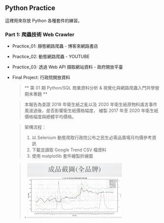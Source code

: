 ## Python Practice
這裡用來存放 Python 各種套件的練習。

### Part 1: 爬蟲技術 Web Crawler
* Practice_01: 靜態網路爬蟲 - 博客來網路書店
* Practice_02: 動態網路爬蟲 - YOUTUBE
* Practice_03: 透過 Web API 擷取網站資料 - 政府開放平臺
* Final Project: 行政院開放資料

  > ** 第 01 期 Python/SQL 商業資料分析 & 視覺化與網路爬蟲入門共學營 期末專題 **
  
  > 本報告為查證 2018 年衛生紙之亂以及 2020 年衛生紙原物料謠言事件風波過後，是否影響衛生紙價格幅度，
  > 繪製 2017 年至 2020 年衛生紙價格幅度與總體平均價格。
  
  > 架構流程：
  > 1. 以 Selenium 動態爬取行政院公布之民生必需品賣場月均價參考資訊
  > 2. 下載並讀取 Google Trend CSV 檔資料
  > 3. 使用 matplotlib 套件繪製折線圖

  > <img src="https://github.com/Kay-Zhang1625/Python_Practice/blob/master/Final_Project/picture/structure.png" style="zoom:30%" />
  > <img src="https://github.com/Kay-Zhang1625/Python_Practice/blob/master/Final_Project/picture/all_brand.png" style="zoom:30%" />
